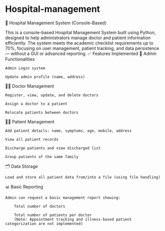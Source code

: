 # Hospital-management
🏥 Hospital Management System (Console-Based)

This is a console-based Hospital Management System built using Python, designed to help administrators manage doctor and patient information efficiently. The system meets the academic checklist requirements up to 70%, focusing on user management, patient tracking, and data persistence — without a GUI or advanced reporting.
✅ Features Implemented
🔐 Admin Functionalities

    Admin Login system

    Update admin profile (name, address)

👨‍⚕️ Doctor Management

    Register, view, update, and delete doctors

    Assign a doctor to a patient

    Relocate patients between doctors

🧑‍⚕️ Patient Management

    Add patient details: name, symptoms, age, mobile, address

    View all patient records

    Discharge patients and view discharged list

    Group patients of the same family

🗂️ Data Storage

    Load and store all patient data from/into a file (using file handling)

📊 Basic Reporting

    Admin can request a basic management report showing:

        Total number of doctors

        Total number of patients per doctor
        (Note: Appointment tracking and illness-based patient categorization are not implemented)
